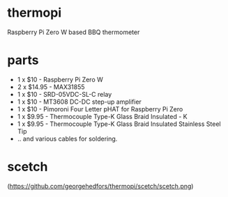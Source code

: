 # thermopi
Raspberry Pi Zero W based BBQ thermometer

# parts
* 1 x $10 - Raspberry Pi Zero W
* 2 x $14.95 - MAX31855
* 1 x $10 - SRD-05VDC-SL-C relay
* 1 x $10 - MT3608 DC-DC step-up amplifier
* 1 x $10 - Pimoroni Four Letter pHAT for Raspberry Pi Zero
* 1 x $9.95 - Thermocouple Type-K Glass Braid Insulated - K
* 1 x $9.95 - Thermocouple Type-K Glass Braid Insulated Stainless Steel Tip
* .. and various cables for soldering.

# scetch
(https://github.com/georgehedfors/thermopi/scetch/scetch.png)
